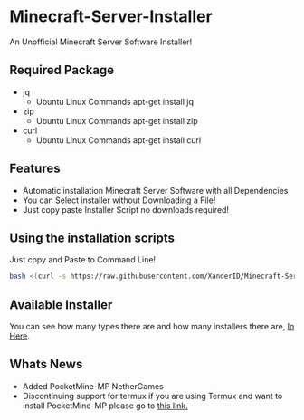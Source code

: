 
# Minecraft-Server-Installer

An Unofficial Minecraft Server Software Installer!

## Required Package

- jq
  - Ubuntu Linux Commands apt-get install jq
- zip
  - Ubuntu Linux Commands apt-get install zip
- curl
  - Ubuntu Linux Commands apt-get install curl

## Features

- Automatic installation Minecraft Server Software with all Dependencies
- You can Select installer without Downloading a File!
- Just copy paste Installer Script no downloads required!

## Using the installation scripts

Just copy and Paste to Command Line!

```bash
bash <(curl -s https://raw.githubusercontent.com/XanderID/Minecraft-Server-Installer/main/installer.sh)
```

## Available Installer

You can see how many types there are and how many installers there are, [In Here](https://github.com/XanderID/Minecraft-Server-Installer/tree/main/installer).

## Whats News

- Added PocketMine-MP NetherGames
- Discontinuing support for termux
  if you are using Termux and want to install PocketMine-MP please go to [this link.](https://github.com/XanderID/TermuxPMMP)
  